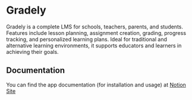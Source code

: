 # Gradely

Gradely is a complete LMS for schools, teachers, parents, and students. Features include lesson planning, assignment creation, grading, progress tracking, and personalized learning plans. Ideal for traditional and alternative learning environments, it supports educators and learners in achieving their goals.

## Documentation

You can find the app documentation (for installation and usage) at [Notion Site](https://observant-bonobo-44b.notion.site/Gradely-Frontend-Documentation-96c072989bf2461aa6f9105c32cb32a0)
